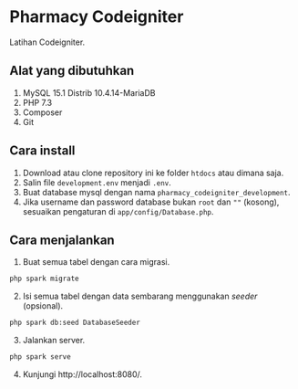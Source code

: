 # Pharmacy Codeigniter

Latihan Codeigniter.

## Alat yang dibutuhkan

1. MySQL 15.1 Distrib 10.4.14-MariaDB
2. PHP 7.3
3. Composer
4. Git

## Cara install

1. Download atau clone repository ini ke folder `htdocs` atau dimana saja.
2. Salin file `development.env` menjadi `.env`.
3. Buat database mysql dengan nama `pharmacy_codeigniter_development`.
4. Jika username dan password database bukan `root` dan `""` (kosong), sesuaikan pengaturan di `app/config/Database.php`.

## Cara menjalankan

1. Buat semua tabel dengan cara migrasi.

```bash
php spark migrate
```

2. Isi semua tabel dengan data sembarang menggunakan _seeder_ (opsional).

```bash
php spark db:seed DatabaseSeeder
```

3. Jalankan server.

```bash
php spark serve
```

4. Kunjungi http://localhost:8080/.
